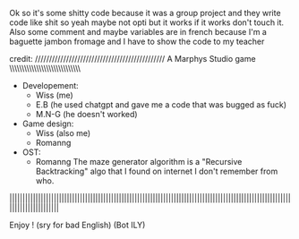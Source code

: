 Ok so it's some shitty code because it was a group project and they write code like shit so yeah maybe not opti but it works
if it works don't touch it.
Also some comment and maybe variables are in french because I'm a baguette jambon fromage and I have to show the code to my teacher

credit:
////////////////////////////////////////////// A Marphys Studio game \\\\\\\\\\\\\\\\\\\\\\\\\\\\\\\\\\\\\\\\\\\\\\\\\\\\\\\\\
- Developement:
    - Wiss (me)
    - E.B (he used chatgpt and gave me a code that was bugged as fuck)
    - M.N-G (he doesn't worked)
- Game design:
    - Wiss (also me)
    - Romanng
- OST:
    - Romanng
The maze generator algorithm is a "Recursive Backtracking" algo that I found on internet I don't remember from who.

|||||||||||||||||||||||||||||||||||||||||||||||||||||||||||||||||||||||||||||||||||||||||||||||||||||||||||||||||||||||||||||||

Enjoy !
(sry for bad English)
(Bot ILY)

